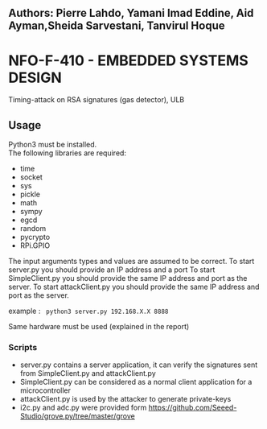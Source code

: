 
## Authors: Pierre Lahdo, Yamani Imad Eddine, Aid Ayman,Sheida Sarvestani, Tanvirul Hoque

# NFO-F-410 - EMBEDDED SYSTEMS DESIGN

Timing-attack on RSA signatures (gas detector), ULB


## Usage

Python3 must be installed.  
The following libraries are required:
- time
- socket
- sys
- pickle
- math
- sympy
- egcd
- random
- pycrypto 
- RPi.GPIO

The input arguments types and values are assumed to be correct.
To start server.py you should provide an IP address and a port
To start SimpleClient.py you should provide the same IP address and port as the server. 
To start attackClient.py you should provide the same IP address and port as the server.

example :
 ` python3 server.py 192.168.X.X 8888`

Same hardware must be used (explained in the report)
### Scripts
- server.py contains a server application, it can verify the signatures sent from SimpleClient.py and attackClient.py
- SimpleClient.py can be considered as a normal client application for a microcontroller 
- attackClient.py is used by the attacker to generate private-keys
- i2c.py and adc.py were provided form https://github.com/Seeed-Studio/grove.py/tree/master/grove
